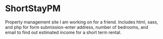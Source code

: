 # ShortStayPM
Property management site I am working on for a friend. Includes html, sass, and php for form submission-enter address, number of bedrooms, and email to find out estimated income for a short term rental. 
